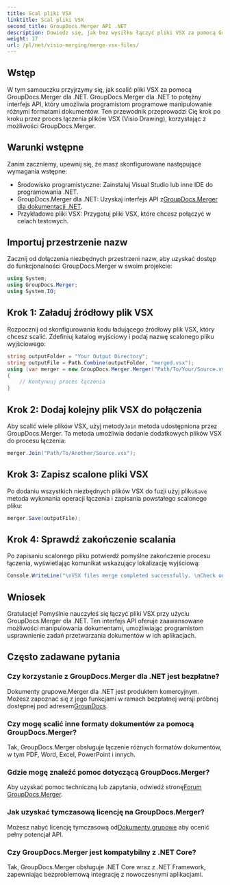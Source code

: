```yaml
---
title: Scal pliki VSX
linktitle: Scal pliki VSX
second_title: GroupDocs.Merger API .NET
description: Dowiedz się, jak bez wysiłku łączyć pliki VSX za pomocą GroupDocs.Merger dla .NET. Ten obszerny przewodnik upraszcza zadania związane z manipulacją dokumentami.
weight: 17
url: /pl/net/visio-merging/merge-vsx-files/
---
```

## Wstęp
W tym samouczku przyjrzymy się, jak scalić pliki VSX za pomocą GroupDocs.Merger dla .NET. GroupDocs.Merger dla .NET to potężny interfejs API, który umożliwia programistom programowe manipulowanie różnymi formatami dokumentów. Ten przewodnik przeprowadzi Cię krok po kroku przez proces łączenia plików VSX (Visio Drawing), korzystając z możliwości GroupDocs.Merger.
## Warunki wstępne
Zanim zaczniemy, upewnij się, że masz skonfigurowane następujące wymagania wstępne:
- Środowisko programistyczne: Zainstaluj Visual Studio lub inne IDE do programowania .NET.
-  GroupDocs.Merger dla .NET: Uzyskaj interfejs API z[GroupDocs.Merger dla dokumentacji .NET](https://tutorials.groupdocs.com/merger/net/).
- Przykładowe pliki VSX: Przygotuj pliki VSX, które chcesz połączyć w celach testowych.

## Importuj przestrzenie nazw
Zacznij od dołączenia niezbędnych przestrzeni nazw, aby uzyskać dostęp do funkcjonalności GroupDocs.Merger w swoim projekcie:
```csharp
using System; 
using GroupDocs.Merger;
using System.IO;
```
## Krok 1: Załaduj źródłowy plik VSX
Rozpocznij od skonfigurowania kodu ładującego źródłowy plik VSX, który chcesz scalić. Zdefiniuj katalog wyjściowy i podaj nazwę scalonego pliku wyjściowego:
```csharp
string outputFolder = "Your Output Directory";
string outputFile = Path.Combine(outputFolder, "merged.vsx");
using (var merger = new GroupDocs.Merger.Merger("Path/To/Your/Source.vsx"))
{
    // Kontynuuj proces łączenia
}
```
## Krok 2: Dodaj kolejny plik VSX do połączenia
 Aby scalić wiele plików VSX, użyj metody`Join` metoda udostępniona przez GroupDocs.Merger. Ta metoda umożliwia dodanie dodatkowych plików VSX do procesu łączenia:
```csharp
merger.Join("Path/To/Another/Source.vsx");
```
## Krok 3: Zapisz scalone pliki VSX
 Po dodaniu wszystkich niezbędnych plików VSX do fuzji użyj pliku`Save` metoda wykonania operacji łączenia i zapisania powstałego scalonego pliku:
```csharp
merger.Save(outputFile);
```
## Krok 4: Sprawdź zakończenie scalania
Po zapisaniu scalonego pliku potwierdź pomyślne zakończenie procesu łączenia, wyświetlając komunikat wskazujący lokalizację wyjściową:
```csharp
Console.WriteLine("\nVSX files merge completed successfully. \nCheck output in {0}", outputFolder);
```

## Wniosek
Gratulacje! Pomyślnie nauczyłeś się łączyć pliki VSX przy użyciu GroupDocs.Merger dla .NET. Ten interfejs API oferuje zaawansowane możliwości manipulowania dokumentami, umożliwiając programistom usprawnienie zadań przetwarzania dokumentów w ich aplikacjach.

## Często zadawane pytania
### Czy korzystanie z GroupDocs.Merger dla .NET jest bezpłatne?
 Dokumenty grupowe.Merger dla .NET jest produktem komercyjnym. Możesz zapoznać się z jego funkcjami w ramach bezpłatnej wersji próbnej dostępnej pod adresem[GroupDocs](https://releases.groupdocs.com/).
### Czy mogę scalić inne formaty dokumentów za pomocą GroupDocs.Merger?
Tak, GroupDocs.Merger obsługuje łączenie różnych formatów dokumentów, w tym PDF, Word, Excel, PowerPoint i innych.
### Gdzie mogę znaleźć pomoc dotyczącą GroupDocs.Merger?
 Aby uzyskać pomoc techniczną lub zapytania, odwiedź stronę[Forum GroupDocs.Merger](https://forum.groupdocs.com/c/merger/32).
### Jak uzyskać tymczasową licencję na GroupDocs.Merger?
 Możesz nabyć licencję tymczasową od[Dokumenty grupowe](https://purchase.groupdocs.com/temporary-license/) aby ocenić pełny potencjał API.
### Czy GroupDocs.Merger jest kompatybilny z .NET Core?
Tak, GroupDocs.Merger obsługuje .NET Core wraz z .NET Framework, zapewniając bezproblemową integrację z nowoczesnymi aplikacjami.